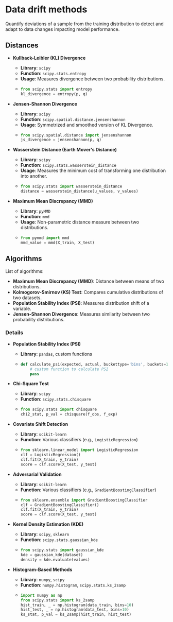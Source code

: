 # Data drift methods

Quantify deviations of a sample from the training distribution to detect and adapt to data changes impacting model performance.

## Distances

- **Kullback-Leibler (KL) Divergence**
  - **Library**: `scipy`
  - **Function**: `scipy.stats.entropy`
  - **Usage**: Measures divergence between two probability distributions.
  - ```python
    from scipy.stats import entropy
    kl_divergence = entropy(p, q)
    ```

- **Jensen-Shannon Divergence**
  - **Library**: `scipy`
  - **Function**: `scipy.spatial.distance.jensenshannon`
  - **Usage**: Symmetrized and smoothed version of KL Divergence.
  - ```python
    from scipy.spatial.distance import jensenshannon
    js_divergence = jensenshannon(p, q)
    ```

- **Wasserstein Distance (Earth Mover's Distance)**
  - **Library**: `scipy`
  - **Function**: `scipy.stats.wasserstein_distance`
  - **Usage**: Measures the minimum cost of transforming one distribution into another.
  - ```python
    from scipy.stats import wasserstein_distance
    distance = wasserstein_distance(u_values, v_values)
    ```

- **Maximum Mean Discrepancy (MMD)**
  - **Library**: `pyMMD`
  - **Function**: `mmd`
  - **Usage**: Non-parametric distance measure between two distributions.
  - ```python
    from pymmd import mmd
    mmd_value = mmd(X_train, X_test)
    ```

## Algorithms

List of algorithms:
- **Maximum Mean Discrepancy (MMD)**: Distance between means of two distributions.
- **Kolmogorov-Smirnov (KS) Test**: Compares cumulative distributions of two datasets.
- **Population Stability Index (PSI)**: Measures distribution shift of a variable.
- **Jensen-Shannon Divergence**: Measures similarity between two probability distributions.

### Details

- **Population Stability Index (PSI)**
  - **Library**: `pandas`, custom functions
  - ```python
    def calculate_psi(expected, actual, buckettype='bins', buckets=10, axis=0):
        # custom function to calculate PSI
        pass
    ```

- **Chi-Square Test**
  - **Library**: `scipy`
  - **Function**: `scipy.stats.chisquare`
  - ```python
    from scipy.stats import chisquare
    chi2_stat, p_val = chisquare(f_obs, f_exp)
    ```

- **Covariate Shift Detection**
  - **Library**: `scikit-learn`
  - **Function**: Various classifiers (e.g., `LogisticRegression`)
  - ```python
    from sklearn.linear_model import LogisticRegression
    clf = LogisticRegression()
    clf.fit(X_train, y_train)
    score = clf.score(X_test, y_test)
    ```

- **Adversarial Validation**
  - **Library**: `scikit-learn`
  - **Function**: Various classifiers (e.g., `GradientBoostingClassifier`)
  - ```python
    from sklearn.ensemble import GradientBoostingClassifier
    clf = GradientBoostingClassifier()
    clf.fit(X_train, y_train)
    score = clf.score(X_test, y_test)
    ```

- **Kernel Density Estimation (KDE)**
  - **Library**: `scipy`, `sklearn`
  - **Function**: `scipy.stats.gaussian_kde`
  - ```python
    from scipy.stats import gaussian_kde
    kde = gaussian_kde(dataset)
    density = kde.evaluate(values)
    ```

- **Histogram-Based Methods**
  - **Library**: `numpy`, `scipy`
  - **Function**: `numpy.histogram`, `scipy.stats.ks_2samp`
  - ```python
    import numpy as np
    from scipy.stats import ks_2samp
    hist_train, _ = np.histogram(data_train, bins=10)
    hist_test, _ = np.histogram(data_test, bins=10)
    ks_stat, p_val = ks_2samp(hist_train, hist_test)
    ```